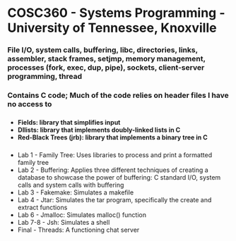 # COSC360 - Systems Programming - University of Tennessee, Knoxville

### File I/O, system calls, buffering, libc, directories, links, assembler, stack frames, setjmp, memory management, processes (fork, exec, dup, pipe), sockets, client-server programming, thread

### Contains C code; Much of the code relies on header files I have no access to
###
- **Fields: library that simplifies input**
- **Dllists: library that implements doubly-linked lists in C**
- **Red-Black Trees (jrb): library that implements a binary tree in C**
###
- Lab 1 - Family Tree: Uses libraries to process and print a formatted family tree
- Lab 2 - Buffering: Applies three different techniques of creating a database to showcase the power of buffering: C standard I/O, system calls and system calls with buffering
- Lab 3 - Fakemake: Simulates a makefile
- Lab 4 - Jtar: Simulates the tar program, specifically the create and extract functions
- Lab 6 - Jmalloc: Simulates malloc() function
- Lab 7-8 - Jsh: Simulates a shell
- Final - Threads: A functioning chat server
